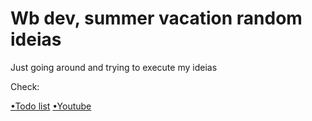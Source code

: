 # Wb dev, summer vacation random ideias
Just going around and trying to execute my ideias
<p> Check:
  <p>
    <a href="Tollist/index.html">&bull;Todo list</a>
    <a href="Youtube/index.html">&bull;Youtube</a>
  </p>
</p>
